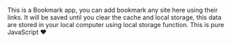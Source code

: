 This is a Bookmark app, you can add bookmark any site here using their links. It will be saved until you clear the cache and local storage, this data are stored in your local computer using local storage function.
This is pure JavaScript ❤